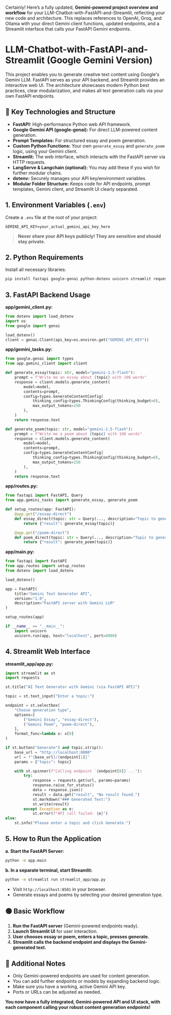 Certainly! Here’s a fully updated, **Gemini-powered project overview and workflow** for your LLM-Chatbot-with-FastAPI-and-Streamlit, reflecting your new code and architecture. This replaces references to OpenAI, Groq, and Ollama with your direct Gemini client functions, updated endpoints, and a Streamlit interface that calls your FastAPI Gemini endpoints.

# LLM-Chatbot-with-FastAPI-and-Streamlit (Google Gemini Version)

This project enables you to generate creative text content using Google's Gemini LLM. FastAPI serves as your API backend, and Streamlit provides an interactive web UI. The architecture showcases modern Python best practices, clear modularization, and makes all text generation calls via your own FastAPI endpoints.

## 🚀 Key Technologies and Structure

- **FastAPI:** High-performance Python web API framework.
- **Google Gemini API (google-genai):** For direct LLM-powered content generation.
- **Prompt Templates:** For structured essay and poem generation.
- **Custom Python Functions:** Your own `generate_essay` and `generate_poem` logic, using your Gemini client.
- **Streamlit:** The web interface, which interacts with the FastAPI server via HTTP requests.
- **LangServe & Langchain (optional):** You may add these if you wish for further modular chains.
- **dotenv:** Securely manages your API key/environment variables.
- **Modular Folder Structure:** Keeps code for API endpoints, prompt templates, Gemini client, and Streamlit UI clearly separated.

## 1. Environment Variables (`.env`)

Create a `.env` file at the root of your project:

```
GEMINI_API_KEY=your_actual_gemini_api_key_here
```

> **Never share your API keys publicly! They are sensitive and should stay private.**

## 2. Python Requirements

Install all necessary libraries:

```bash
pip install fastapi google-genai python-dotenv uvicorn streamlit requests
```

## 3. FastAPI Backend Usage

**app/gemini_client.py:**
```python
from dotenv import load_dotenv
import os
from google import genai

load_dotenv()
client = genai.Client(api_key=os.environ.get("GEMINI_API_KEY"))
```

**app/gemini_tasks.py:**
```python
from google.genai import types
from app.gemini_client import client

def generate_essay(topic: str, model="gemini-1.5-flash"):
    prompt = f"Write me an essay about {topic} with 100 words"
    response = client.models.generate_content(
        model=model,
        contents=prompt,
        config=types.GenerateContentConfig(
            thinking_config=types.ThinkingConfig(thinking_budget=0),
            max_output_tokens=250
        ),
    )
    return response.text

def generate_poem(topic: str, model="gemini-1.5-flash"):
    prompt = f"Write me a poem about {topic} with 100 words"
    response = client.models.generate_content(
        model=model,
        contents=prompt,
        config=types.GenerateContentConfig(
            thinking_config=types.ThinkingConfig(thinking_budget=0),
            max_output_tokens=250
        ),
    )
    return response.text
```

**app/routes.py:**
```python
from fastapi import FastAPI, Query
from app.gemini_tasks import generate_essay, generate_poem

def setup_routes(app: FastAPI):
    @app.get("/essay-direct")
    def essay_direct(topic: str = Query(..., description="Topic to generate essay about")):
        return {"result": generate_essay(topic)}

    @app.get("/poem-direct")
    def poem_direct(topic: str = Query(..., description="Topic to generate poem about")):
        return {"result": generate_poem(topic)}
```

**app/main.py:**
```python
from fastapi import FastAPI
from app.routes import setup_routes
from dotenv import load_dotenv

load_dotenv()

app = FastAPI(
    title="Gemini Text Generator API",
    version="1.0",
    description="FastAPI server with Gemini LLM"
)

setup_routes(app)

if __name__ == "__main__":
    import uvicorn
    uvicorn.run(app, host="localhost", port=8000)
```

## 4. Streamlit Web Interface

**streamlit_app/app.py:**
```python
import streamlit as st
import requests

st.title("AI Text Generator with Gemini (via FastAPI API)")

topic = st.text_input("Enter a topic:")

endpoint = st.selectbox(
    "Choose generation type",
    options=[
        ("Gemini Essay", "essay-direct"),
        ("Gemini Poem", "poem-direct"),
    ],
    format_func=lambda x: x[0]
)

if st.button("Generate") and topic.strip():
    base_url = "http://localhost:8000"
    url = f"{base_url}/{endpoint[1]}"
    params = {"topic": topic}

    with st.spinner(f"Calling endpoint `{endpoint[0]}`..."):
        try:
            response = requests.get(url, params=params)
            response.raise_for_status()
            data = response.json()
            result = data.get("result", "No result found.")
            st.markdown("### Generated Text:")
            st.write(result)
        except Exception as e:
            st.error(f"API call failed: {e}")
else:
    st.info("Please enter a topic and click Generate.")
```

## 5. How to Run the Application

**a. Start the FastAPI Server:**

```bash
python -m app.main
```

**b. In a separate terminal, start Streamlit:**

```bash
python -m streamlit run streamlit_app/app.py
```

- Visit `http://localhost:8501` in your browser.
- Generate essays and poems by selecting your desired generation type.

## 🟢 Basic Workflow

1. **Run the FastAPI server** (Gemini-powered endpoints ready).
2. **Launch Streamlit UI** for user interaction.
3. **User chooses essay or poem, enters a topic, presses generate.**
4. **Streamlit calls the backend endpoint and displays the Gemini-generated text.**

## 📝 Additional Notes

- Only Gemini-powered endpoints are used for content generation.
- You can add further endpoints or models by expanding backend logic.
- Make sure you have a working, active Gemini API key.
- Ports or URLs can be adjusted as needed.

**You now have a fully integrated, Gemini-powered API and UI stack, with each component calling your robust content generation endpoints!**
